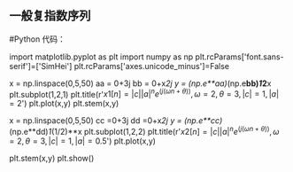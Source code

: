 ## 一般复指数序列
#Python 代码：

import matplotlib.pyplot as plt
import numpy as np
plt.rcParams['font.sans-serif']=['SimHei']
plt.rcParams['axes.unicode_minus']=False

x = np.linspace(0,5,50)
aa = 0+3j
bb = 0+x*2j
y = (np.e**aa)*(np.e**bb)*1*2**x
plt.subplot(1,2,1)
plt.title(r'$x1[n]=|c||a|^n e^(j(ωn+θ)),ω=2,θ=3,|c|=1,|a|=2$')
plt.plot(x,y)
plt.stem(x,y)

x = np.linspace(0,5,50)
cc =0+3j
dd =0+x*2j
y = (np.e**cc)*(np.e**dd)*1*(1/2)**x
plt.subplot(1,2,2)
plt.title(r'$x2[n]=|c||a|^n e^(j(ωn+θ)),ω=2,θ=3,|c|=1,|a|=0.5$')
plt.plot(x,y)

plt.stem(x,y)
plt.show()
